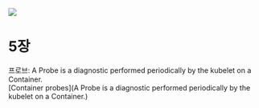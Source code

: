 ![](http://image.yes24.com/goods/85578606/L)  

# 5장
프로브: A Probe is a diagnostic performed periodically by the kubelet on a Container.  
[Container probes](A Probe is a diagnostic performed periodically by the kubelet on a Container.)

